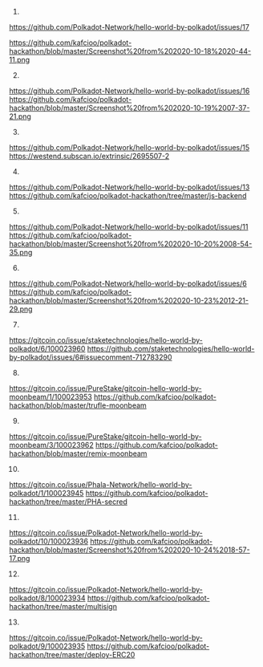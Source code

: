 1) 
https://github.com/Polkadot-Network/hello-world-by-polkadot/issues/17

https://github.com/kafcioo/polkadot-hackathon/blob/master/Screenshot%20from%202020-10-18%2020-44-11.png

2)
https://github.com/Polkadot-Network/hello-world-by-polkadot/issues/16
https://github.com/kafcioo/polkadot-hackathon/blob/master/Screenshot%20from%202020-10-19%2007-37-21.png

3)
https://github.com/Polkadot-Network/hello-world-by-polkadot/issues/15
https://westend.subscan.io/extrinsic/2695507-2

4)
https://github.com/Polkadot-Network/hello-world-by-polkadot/issues/13
https://github.com/kafcioo/polkadot-hackathon/tree/master/js-backend

5)
https://github.com/Polkadot-Network/hello-world-by-polkadot/issues/11
https://github.com/kafcioo/polkadot-hackathon/blob/master/Screenshot%20from%202020-10-20%2008-54-35.png

6)
https://github.com/Polkadot-Network/hello-world-by-polkadot/issues/6
https://github.com/kafcioo/polkadot-hackathon/blob/master/Screenshot%20from%202020-10-23%2012-21-29.png

7)
https://gitcoin.co/issue/staketechnologies/hello-world-by-polkadot/6/100023960
https://github.com/staketechnologies/hello-world-by-polkadot/issues/6#issuecomment-712783290

8)
https://gitcoin.co/issue/PureStake/gitcoin-hello-world-by-moonbeam/1/100023953
https://github.com/kafcioo/polkadot-hackathon/blob/master/trufle-moonbeam

9)
https://gitcoin.co/issue/PureStake/gitcoin-hello-world-by-moonbeam/3/100023962
https://github.com/kafcioo/polkadot-hackathon/blob/master/remix-moonbeam

10)
https://gitcoin.co/issue/Phala-Network/hello-world-by-polkadot/1/100023945
https://github.com/kafcioo/polkadot-hackathon/tree/master/PHA-secred

11)
https://gitcoin.co/issue/Polkadot-Network/hello-world-by-polkadot/10/100023936
https://github.com/kafcioo/polkadot-hackathon/blob/master/Screenshot%20from%202020-10-24%2018-57-17.png

12)
https://gitcoin.co/issue/Polkadot-Network/hello-world-by-polkadot/8/100023934
https://github.com/kafcioo/polkadot-hackathon/tree/master/multisign

13)
https://gitcoin.co/issue/Polkadot-Network/hello-world-by-polkadot/9/100023935
https://github.com/kafcioo/polkadot-hackathon/tree/master/deploy-ERC20